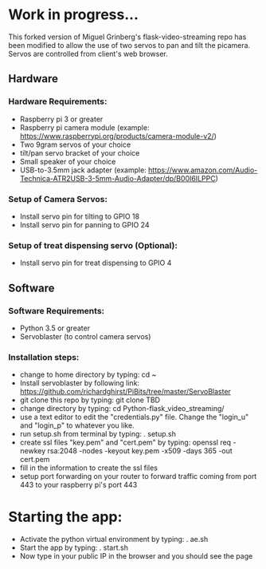 # Work in progress...

This forked version of Miguel Grinberg's flask-video-streaming repo has been modified to allow the use of two servos to pan and tilt the picamera.  Servos are controlled from client's web browser.

## Hardware

### Hardware Requirements:
- Raspberry pi 3 or greater
- Raspberry pi camera module (example: https://www.raspberrypi.org/products/camera-module-v2/)
- Two 9gram servos of your choice
- tilt/pan servo bracket of your choice
- Small speaker of your choice
- USB-to-3.5mm jack adapter (example: https://www.amazon.com/Audio-Technica-ATR2USB-3-5mm-Audio-Adapter/dp/B00I6ILPPC)

### Setup of Camera Servos:
- Install servo pin for tilting to GPIO 18
- Install servo pin for panning to GPIO 24

### Setup of treat dispensing servo (Optional):
- Install servo pin for treat dispensing to GPIO 4

## Software

### Software Requirements:
- Python 3.5 or greater
- Servoblaster (to control camera servos)

### Installation steps:
- change to home directory by typing: cd ~
- Install servoblaster by following link: https://github.com/richardghirst/PiBits/tree/master/ServoBlaster
- git clone this repo by typing: git clone TBD
- change directory by typing: cd Python-flask_video_streaming/
- use a text editor to edit the "credentials.py" file.  Change the "login_u" and "login_p" to whatever you like.
- run setup.sh from terminal by typing: . setup.sh
- create ssl files "key.pem" and "cert.pem" by typing: openssl req -newkey rsa:2048 -nodes -keyout key.pem -x509 -days 365 -out cert.pem
- fill in the information to create the ssl files
- setup port forwarding on your router to forward traffic coming from port 443 to your raspberry pi's port 443

# Starting the app:
- Activate the python virtual environment by typing: . ae.sh
- Start the app by typing: . start.sh
- Now type in your public IP in the browser and you should see the page


